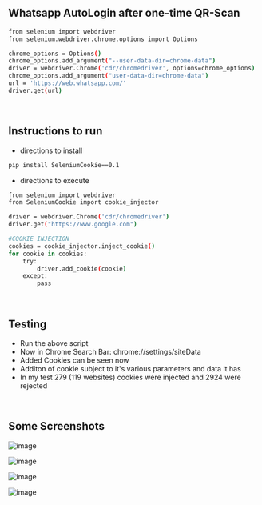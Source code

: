 ## Whatsapp AutoLogin after one-time QR-Scan
```bash
from selenium import webdriver
from selenium.webdriver.chrome.options import Options

chrome_options = Options()
chrome_options.add_argument("--user-data-dir=chrome-data")
driver = webdriver.Chrome('cdr/chromedriver', options=chrome_options)
chrome_options.add_argument("user-data-dir=chrome-data")
url = 'https://web.whatsapp.com/'
driver.get(url)
```

</br>

## Instructions to run

* directions to install
```bash
pip install SeleniumCookie==0.1
```

* directions to execute

```bash
from selenium import webdriver
from SeleniumCookie import cookie_injector

driver = webdriver.Chrome('cdr/chromedriver')
driver.get("https://www.google.com")

#COOKIE INJECTION
cookies = cookie_injector.inject_cookie()
for cookie in cookies:
	try:
		driver.add_cookie(cookie)
	except:
		pass
```
</br>

## Testing
* Run the above script
* Now in Chrome Search Bar: chrome://settings/siteData
* Added Cookies can be seen now
* Additon of cookie subject to it's various parameters and data it has
* In my test 279 (119 websites) cookies were injected and 2924 were rejected

</br>

## Some Screenshots


![image](https://user-images.githubusercontent.com/41824020/72541165-07846600-38a8-11ea-8d45-88baf4e37513.png)

![image](https://user-images.githubusercontent.com/41824020/72541203-1c60f980-38a8-11ea-887e-32829cb7b091.png)

![image](https://user-images.githubusercontent.com/41824020/72541410-7bbf0980-38a8-11ea-8436-d381aeb021d7.png)

![image](https://user-images.githubusercontent.com/41824020/72541445-8bd6e900-38a8-11ea-8cc9-65d84aea5fa6.png)

